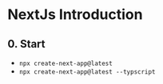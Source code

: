 # NextJs Introduction


## 0. Start 
 - `npx create-next-app@latest`
 - `npx create-next-app@latest --typscript`